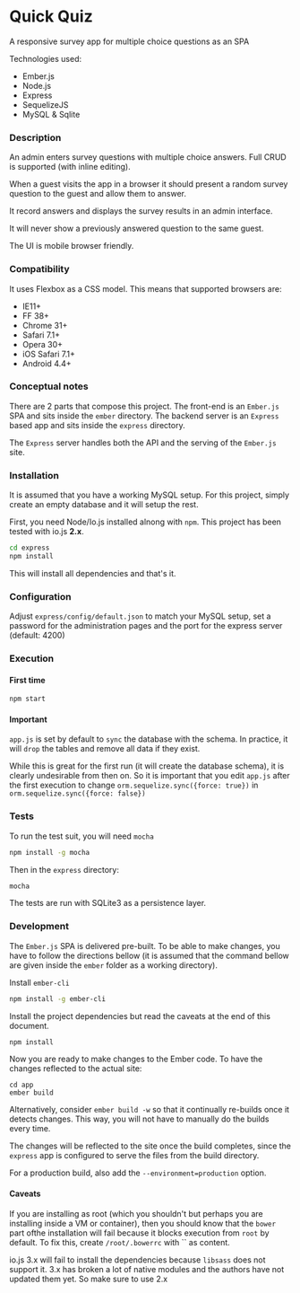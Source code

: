 # Quick Quiz

A responsive survey app for multiple choice questions as an SPA

Technologies used: 

* Ember.js
* Node.js
* Express
* SequelizeJS
* MySQL & Sqlite

### Description

An admin enters survey questions with multiple choice answers. Full CRUD is supported (with inline editing).
 
When a guest visits the app in a browser it should present a random survey
question to the guest and allow them to answer.

It record answers and displays the survey results in an admin interface.

It will never show a previously answered question to the same guest.

The UI is mobile browser friendly.


### Compatibility

It uses Flexbox as a CSS model. This means that supported browsers are:

* IE11+
* FF 38+
* Chrome 31+
* Safari 7.1+ 
* Opera 30+ 
* iOS Safari 7.1+ 
* Android 4.4+


### Conceptual notes

There are 2 parts that compose this project. The front-end is an `Ember.js` SPA and sits inside the `ember` directory.
The backend server is an `Express` based app and sits inside the `express` directory.

The `Express` server handles both the API and the serving of the `Ember.js` site.  

### Installation

It is assumed that you have a working MySQL setup. For this project, simply create an empty database and it will
setup the rest.

First, you need Node/Io.js installed alnong with `npm`. This project has been tested with io.js __2.x__.

```bash
cd express
npm install
```

This will install all dependencies and that's it.

### Configuration

Adjust `express/config/default.json` to match your MySQL setup, set a password
for the administration pages and the port for the express server (default: 4200)

### Execution

#### First time 

```bash
npm start
```

#### Important

`app.js` is set by default to `sync` the database with the schema. In practice, it will `drop` the tables and remove
all data if they exist. 

While this is great for the first run (it will create the database schema), it is clearly undesirable from then on. 
So it is important that you edit `app.js` after the first execution 
to change `orm.sequelize.sync({force: true})` in `orm.sequelize.sync({force: false})`

### Tests

To run the test suit, you will need `mocha`

```bash
npm install -g mocha
```

Then in the `express` directory:

```bash
mocha
```

The tests are run with SQLite3 as a persistence layer.

### Development

The `Ember.js` SPA is delivered pre-built. To be able to make changes, you have to follow the directions bellow
(it is assumed that the command bellow are given inside the `ember` folder as a working directory).


Install `ember-cli`

```bash
npm install -g ember-cli
```

Install the project dependencies but read the caveats at the end of this document.

```bash
npm install
```

Now you are ready to make changes to the Ember code. To have the changes reflected to the actual site:
```
cd app
ember build 
```

Alternatively, consider `ember build -w` so that it continually re-builds once it detects changes. This way,
you will not have to manually do the builds every time.

The changes will be reflected to the site once the build completes, since the `express` app is configured to serve
the files from the build directory.

For a production build, also add the `--environment=production` option.

#### Caveats

If you are installing as root (which you shouldn't but perhaps you are installing inside a VM or container), then
you should know that the `bower` part ofthe installation will fail because it blocks execution from `root` by default.
To fix this, create `/root/.bowerrc` with `` as content.

io.js 3.x will fail to install the dependencies because `libsass` does not support it. 3.x has broken a lot of native
 modules and the authors have not updated them yet. So make sure to use 2.x